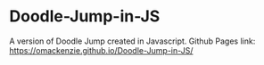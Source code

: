 # Doodle-Jump-in-JS
A version of Doodle Jump created in Javascript.
Github Pages link: https://omackenzie.github.io/Doodle-Jump-in-JS/
